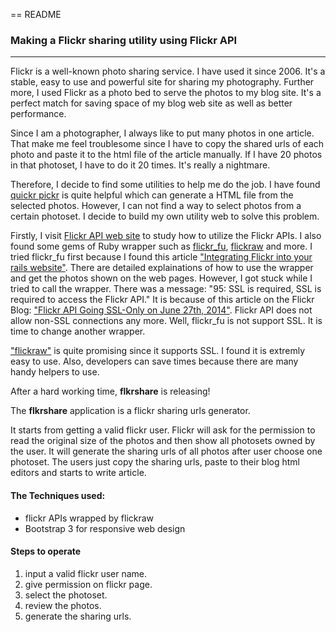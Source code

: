 == README

### Making a Flickr sharing utility using Flickr API
-----------------
Flickr is a well-known photo sharing service. I have used it since 2006. It's a stable, easy to use and powerful site for sharing my photography. Further more, I used Flickr as a photo bed to serve the photos to my blog site. It's a perfect match for saving space of my blog web site as well as better performance.

Since I am a photographer, I always like to put many photos in one article. That make me feel troublesome since I have to copy the shared urls of each photo and paste it to the html file of the article manually. If I have 20 photos in that photoset, I have to do it 20 times. It's really a nightmare.

Therefore, I decide to find some utilities to help me do the job. I have found [quickr pickr](http://quickrpickr.com/) is quite helpful which can generate a HTML file from the selected photos.  However, I can not find a way to select photos from a certain photoset. I decide to build my own utility web to solve this problem. 

Firstly, I visit [Flickr API web site](https://www.flickr.com/services/api/) to study how to utilize the Flickr APIs. I also found some gems of Ruby wrapper such as [flickr_fu](https://github.com/commonthread/flickr_fu), [flickraw](https://github.com/hanklords/flickraw) and more. I tried flickr_fu first because I found this article ["Integrating Flickr into your rails website"](http://www.pixellatedvisions.com/2009/04/06/integrating-flickr-into-your-rails-website). There are detailed explainations of how to use the wrapper and get the photos shown on the web pages. However, I got stuck while I tried to call the wrapper. There was a message: "95: SSL is required, SSL is required to access the Flickr API." It is because of this article on the Flickr Blog: ["Flickr API Going SSL-Only on June 27th, 2014"](http://code.flickr.net/2014/04/30/flickr-api-going-ssl-only-on-june-27th-2014/). Flickr API does not allow non-SSL connections any more. Well, flickr_fu is not support SSL. It is time to change another wrapper.

["flickraw"](http://hanklords.github.io/flickraw/) is quite promising since it supports SSL. I found it is extremly easy to use. Also, developers can save times because there are many handy helpers to use. 

After a hard working time, **flkrshare** is releasing!

The **flkrshare** application is a flickr sharing urls generator. 

It starts from getting a valid flickr user. Flickr will ask for the permission to read the original size of the photos and then show all photosets owned by the user.  It will generate the sharing urls of all photos after user choose one photoset.  The users just copy the sharing urls, paste to their blog html editors and starts to write article.

#### The Techniques used:

* flickr APIs wrapped by flickraw
* Bootstrap 3 for responsive web design

#### Steps to operate

1. input a valid flickr user name.
2. give permission on flickr page.
3. select the photoset.
4. review the photos.
5. generate the sharing urls.